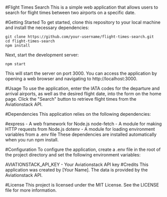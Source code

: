 #Flight Times Search
This is a simple web application that allows users to search for flight times between two airports on a specific date.

#Getting Started
To get started, clone this repository to your local machine and install the necessary dependencies:

```
git clone https://github.com/your-username/flight-times-search.git
cd flight-times-search
npm install
```

Next, start the development server:

```
npm start
```

This will start the server on port 3000. You can access the application by opening a web browser and navigating to http://localhost:3000.

#Usage
To use the application, enter the IATA codes for the departure and arrival airports, as well as the desired flight date, into the form on the home page. Click the "Search" button to retrieve flight times from the Aviationstack API.

#Dependencies
This application relies on the following dependencies:

#express - A web framework for Node.js
node-fetch - A module for making HTTP requests from Node.js
dotenv - A module for loading environment variables from a .env file
These dependencies are installed automatically when you run npm install.

#Configuration
To configure the application, create a .env file in the root of the project directory and set the following environment variables:

AVIATIONSTACK_API_KEY - Your Aviationstack API key
#Credits
This application was created by [Your Name]. The data is provided by the Aviationstack API.

#License
This project is licensed under the MIT License. See the LICENSE file for more information.



